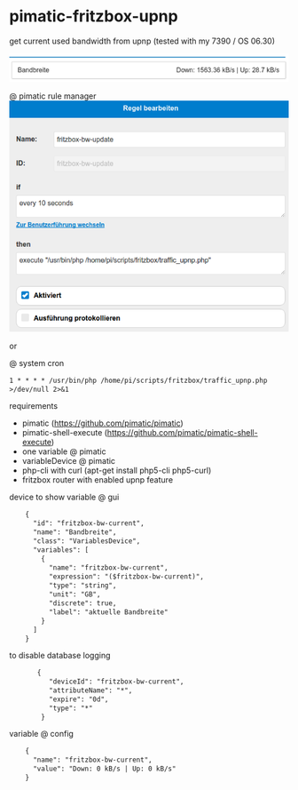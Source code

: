 # pimatic-fritzbox-upnp

get current used bandwidth from upnp (tested with my 7390 / OS 06.30)

![example](/example.png?raw=true "Example")


@ pimatic rule manager
![example pimatic rule](/rulemanager.png?raw=true "Example")

or

@ system cron
```
1 * * * * /usr/bin/php /home/pi/scripts/fritzbox/traffic_upnp.php >/dev/null 2>&1
```


requirements
- pimatic (https://github.com/pimatic/pimatic)
- pimatic-shell-execute (https://github.com/pimatic/pimatic-shell-execute)
- one variable @ pimatic
- variableDevice @ pimatic
- php-cli with curl (apt-get install php5-cli php5-curl)
- fritzbox router with enabled upnp feature

device to show variable @ gui
````
    {
      "id": "fritzbox-bw-current",
      "name": "Bandbreite",
      "class": "VariablesDevice",
      "variables": [
        {
          "name": "fritzbox-bw-current",
          "expression": "($fritzbox-bw-current)",
          "type": "string",
          "unit": "GB",
          "discrete": true,
          "label": "aktuelle Bandbreite"
        }
      ]
    }
````

to disable database logging
````
       {
          "deviceId": "fritzbox-bw-current",
          "attributeName": "*",
          "expire": "0d",
          "type": "*"
        }
````

variable @ config
````
    {
      "name": "fritzbox-bw-current",
      "value": "Down: 0 kB/s | Up: 0 kB/s"
    }
````
